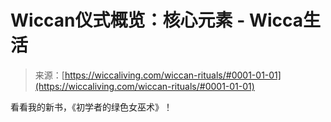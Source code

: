 <!--yml

category: 未分类

date: 2024-06-12 18:26:27

-->

# Wiccan仪式概览：核心元素 - Wicca生活

> 来源：[https://wiccaliving.com/wiccan-rituals/#0001-01-01](https://wiccaliving.com/wiccan-rituals/#0001-01-01)

看看我的新书，《初学者的绿色女巫术》！
